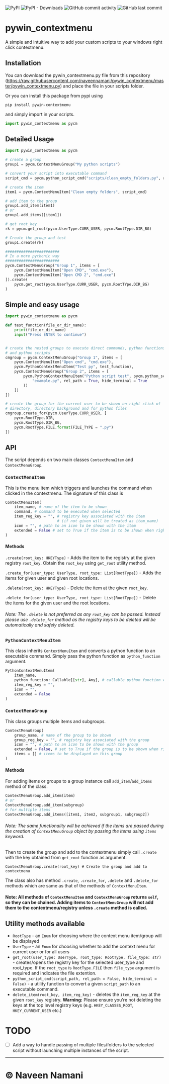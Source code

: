 ![PyPI](https://img.shields.io/pypi/v/pywin_contextmenu)
![PyPI - Downloads](https://img.shields.io/pypi/dd/pywin_contextmenu)
![GitHub commit activity](https://img.shields.io/github/commit-activity/m/naveennamani/pywin_contextmenu)
![GitHub last commit](https://img.shields.io/github/last-commit/naveennamani/pywin_contextmenu)


# pywin_contextmenu

A simple and intuitive way to add your custom scripts to your windows right click contextmenu.

## Installation

You can download the pywin_contextmenu.py file from this repository (https://raw.githubusercontent.com/naveennamani/pywin_contextmenu/master/pywin_contextmenu.py) and place the file in your scripts folder.

Or you can install this package from pypi using
```shell script
pip install pywin-contextmenu
```
and simply import in your scripts.
```python
import pywin_contextmenu as pycm
```

## Detailed Usage
```python
import pywin_contextmenu as pycm

# create a group
group1 = pycm.ContextMenuGroup("My python scripts")

# convert your script into executable command
script_cmd = pycm.python_script_cmd("scripts/clean_empty_folders.py", rel_path = True, hide_terminal = True)

# create the item
item1 = pycm.ContextMenuItem("Clean empty folders", script_cmd)

# add item to the group
group1.add_item(item1)
# or
group1.add_items([item1])

# get root_key
rk = pycm.get_root(pycm.UserType.CURR_USER, pycm.RootType.DIR_BG)

# Create the group and test
group1.create(rk)

########################
# In a more pythonic way
########################
pycm.ContextMenuGroup("Group 1", items = [
    pycm.ContextMenuItem("Open CMD", "cmd.exe"),
    pycm.ContextMenuItem("Open CMD 2", "cmd.exe")
]).create(
    pycm.get_root(pycm.UserType.CURR_USER, pycm.RootTYpe.DIR_BG)
)
```

## Simple and easy usage
```python
import pywin_contextmenu as pycm

def test_function(file_or_dir_name):
    print(file_or_dir_name)
    input("Press ENTER to continue")


# create the nested groups to execute direct commands, python functions
# and python scripts
cmgroup = pycm.ContextMenuGroup("Group 1", items = [
    pycm.ContextMenuItem("Open cmd", "cmd.exe"),
    pycm.PythonContextMenuItem("Test py", test_function),
    pycm.ContextMenuGroup("Group 2", items = [
        pycm.PythonContextMenuItem("Python script test", pycm.python_script_cmd(
            "example.py", rel_path = True, hide_terminal = True
        ))
    ])
])

# create the group for the current user to be shown on right click of
# directory, directory background and for python files
cmgroup.create_for(pycm.UserType.CURR_USER, [
    pycm.RootType.DIR,
    pycm.RootType.DIR_BG,
    pycm.RootType.FILE.format(FILE_TYPE = ".py")
])
```

## API
The script depends on two main classes `ContextMenuItem` and `ContextMenuGroup`.

### `ContextMenuItem`
This is the menu item which triggers and launches the command when clicked in the contextmenu.
The signature of this class is
```python
ContextMenuItem(
    item_name, # name of the item to be shown 
    command, # command to be executed when selected
    item_reg_key = "", # registry key associated with the item
                       # (if not given will be treated as item_name)
    icon = "", # path to an icon to be shown with the item
    extended = False # set to True if the item is to be shown when right clicked with shift button
)
```
#### Methods
`.create(root_key: HKEYType)` - Adds the item to the registry at the given registry `root_key`. Obtain the `root_key` using `get_root` utility method.

`.create_for(user_type: UserType, root_type: List[RootType])` - Adds the items for given user and given root locations.

`.delete(root_key: HKEYType)` - Delete the item at the given `root_key`.

`.delete_for(user_type: UserType, root_type: List[RootType])` - Delete the items for the given user and the root locations.
###### Note: The `.delete` is not preferred as any `root_key` can be passed. Instead please use `.delete_for` method as the registry keys to be deleted will be automatically and safely deleted.

### `PythonContextMenuItem`
This class inherits `ContextMenuItem` and converts a python function to an executable command.
Simply pass the python function as `python_function` argument.
```python
PythonContextMenuItem(
    item_name,
    python_function: Callable[[str], Any], # callable python function which should take file/folder name as the single argument
    item_reg_key = "",
    icon = "",
    extended = False
)
```

### `ContextMenuGroup`
This class groups multiple items and subgroups.
```python
ContextMenuGroup(
    group_name, # name of the group to be shown
    group_reg_key = "", # registry key associated with the group
    icon = "", # path to an icon to be shown with the group
    extended = False, # set to True if the group is to be shown when right clicked with shift button
    items = [] # items to be displayed on this group
)
```

#### Methods
For adding items or groups to a group instance call `add_item`/`add_items` method of the class.
```python
ContextMenuGroup.add_item(item)
# or
ContextMenuGroup.add_item(subgroup)
# for multiple items
ContextMenuGroup.add_items([item1, item2, subgroup1, subgroup2])
```
###### Note: The same functionality will be achieved if the items are passed during the creation of `ContextMenuGroup` object by passing the items using `items` keyword.
Then to create the group and add to the contextmenu simply call `.create` with the key obtained from `get_root` function as argument.
```
ContextMenuGroup.create(root_key) # Create the group and add to contextmenu
```
The class also has method `.create`, `.create_for`, `.delete` and `.delete_for` methods which are same as that of the methods of `ContextMenuItem`.

#### Note: All methods of `ContextMenuItem` and `ContextMenuGroup` returns `self`, so they can be chained. Adding items to `ContextMenuGroup` will not add them to the contextmenu/registry unless `.create` method is called.

## Utility methods available
* `RootType` - an `Enum` for choosing where the context menu item/group will be displayed
* `UserType` - an `Enum` for choosing whether to add the context menu for current user or for all users
* `get_root(user_type: UserType, root_type: RootType, file_type: str)` - creates/opens the registry key for the selected user_type and root_type.
 If the `root_type` is `RootType.FILE` then `file_type` argument is required and indicates the file extention.
* `python_script_cmd(script_path, rel_path = False, hide_terminal = False)` - a utility function to convert a given `script_path` to an executable command.
* `delete_item(root_key, item_reg_key)` - deletes the `item_reg_key` at the given `root_key` registry.
 **Warning:** Please ensure you're not deleting the keys at the top level registry keys (e.g. `HKEY_CLASSES_ROOT`, `HKEY_CURRENT_USER` etc.)

# TODO
* [ ] Add a way to handle passing of multiple files/folders to the selected script without launching multiple instances of the script.

---
# &copy; Naveen Namani
